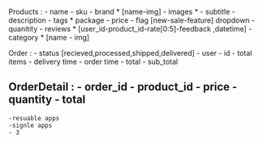 Products :
    - name 
    - sku
    - brand        * [name-img] 
    - images       * 
    - subtitle 
    - description
    - tags         * package
    - price
    - flag [new-sale-feature] dropdown
    - quanitity 
    - reviews      * [user_id-product_id-rate[0:5]-feedback ,datetime]
    - category     * [name - img] 

Order : 
    - status [recieved,processed,shipped,delivered] 
    - user 
    - id 
    - total items 
    - delivery time 
    - order time 
    - total 
    - sub_total

OrderDetail : 
    - order_id
    - product_id 
    - price 
    - quantity 
    - total
----------------------------
    -resuable apps
    -signle apps
    - 3